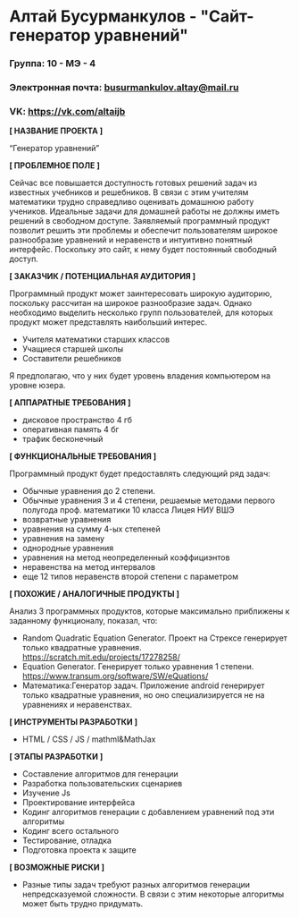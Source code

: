 # Алтай Бусурманкулов - "Сайт-генератор уравнений"

### Группа: 10 - МЭ - 4
### Электронная почта: busurmankulov.altay@mail.ru
### VK: https://vk.com/altaijb


**[ НАЗВАНИЕ ПРОЕКТА ]**

“Генератор уравнений”

**[ ПРОБЛЕМНОЕ ПОЛЕ ]**

Сейчас все повышается доступность готовых решений задач из известных учебников и решебников. В связи с этим учителям математики трудно справедливо оценивать домашнюю работу учеников. Идеальные задачи для домашней работы не должны иметь решений в свободном доступе. Заявляемый программный продукт позволит решить эти проблемы и обеспечит пользователям широкое разнообразие уравнений и неравенств и интуитивно понятный интерфейс. Поскольку это сайт, к нему будет постоянный свободный доступ.

**[ ЗАКАЗЧИК / ПОТЕНЦИАЛЬНАЯ АУДИТОРИЯ ]**

Программный продукт может заинтересовать широкую аудиторию, поскольку рассчитан на широкое разнообразие задач. Однако необходимо выделить несколько групп пользователей, для которых продукт может представлять наибольший интерес.

* Учителя математики старших классов
* Учащиеся старшей школы
* Составители решебников

Я предполагаю, что у них будет уровень владения компьютером на уровне юзера.

**[ АППАРАТНЫЕ ТРЕБОВАНИЯ ]** 


* дисковое пространство 4 гб
* оперативная память 4 бг
* трафик бесконечный 

**[ ФУНКЦИОНАЛЬНЫЕ ТРЕБОВАНИЯ ]**

Программный продукт будет предоставлять следующий ряд задач:

* Обычные уравнения до 2 степени.
* Обычные уравнения 3 и 4 степени, решаемые методами первого полугода проф. математики 10 класса Лицея НИУ ВШЭ
* возвратные уравнения
* уравнения на сумму 4-ых степеней
* уравнения на замену
* однородные уравнения
* уравнения на метод неопределенный коэффициэнтов
* неравенства на метод интервалов
* еще 12 типов неравенств второй степени с параметром

**[ ПОХОЖИЕ / АНАЛОГИЧНЫЕ ПРОДУКТЫ ]**

Анализ 3 программных продуктов, которые максимально приближены к заданному функционалу, показал, что:

* Random Quadratic Equation Generator. Проект на Стрексе генерирует только квадратные уравнения. https://scratch.mit.edu/projects/17278258/
*	Equation Generator. Генерирует только уравнения 1 степени. https://www.transum.org/software/SW/eQuations/
* Математика:Генератор задач. Приложение android генерирует только квадратные уравнения, но оно специализируется не на уравнениях и неравенствах.


**[ ИНСТРУМЕНТЫ РАЗРАБОТКИ ]**

*	HTML / CSS / JS / mathml&MathJax

**[ ЭТАПЫ РАЗРАБОТКИ ]**

* Составление алгоритмов для генерации
*	Разработка пользовательских сценариев
* Изучение Js
*	Проектирование интерфейса
* Кодинг алгоритмов генерации c добавлением уравнений под эти алгоритмы
* Кодинг всего остального
*	Тестирование, отладка
*	Подготовка проекта к защите

**[ ВОЗМОЖНЫЕ РИСКИ ]**

* Разные типы задач требуют разных алгоритмов генерации непредсказуемой сложности. В связи с этим некоторые алгоритмы может быть трудно придумать.

